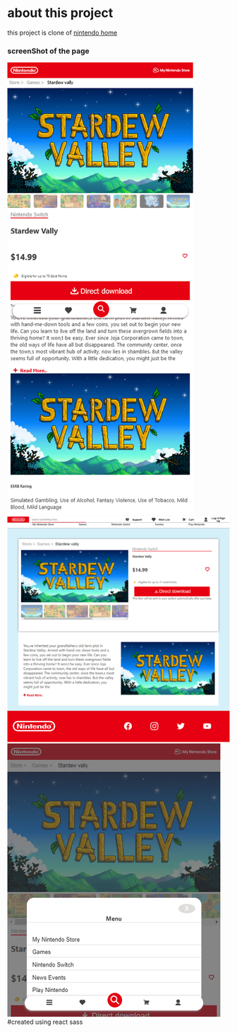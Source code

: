 # about this project 

this project is clone of [nintendo home ](https://www.nintendo.com/store/products/stardew-valley-switch/)

### screenShot of the page

![This is an image](https://github.com/SheidaSepehri01/nintendo-home/blob/master/src/images/React%20App.png)
![This is an image](https://github.com/SheidaSepehri01/nintendo-home/blob/master/src/images/screenshot-sheidasepehri01.github.io-2022.08.31-13_52_51.png)
![This is an image](https://github.com/SheidaSepehri01/nintendo-home/blob/master/src/images/React-App.png)
#created using
react
sass
